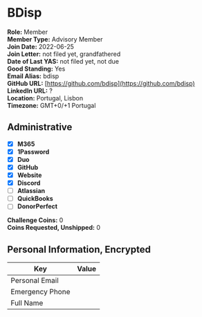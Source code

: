 # BDisp

**Role:** Member  
**Member Type:** Advisory Member  
**Join Date:** 2022-06-25  
**Join Letter:** not filed yet, grandfathered  
**Date of Last YAS:** not filed yet, not due  
**Good Standing:** Yes  
**Email Alias:** bdisp  
**GitHub URL:** [https://github.com/bdisp](https://github.com/bdisp)  
**LinkedIn URL:** ?  
**Location:** Portugal, Lisbon  
**Timezone:** GMT+0/+1 Portugal  

## Administrative

- [x] **M365**
- [x] **1Password**
- [x] **Duo**
- [x] **GitHub**
- [x] **Website**
- [x] **Discord**
- [ ] **Atlassian**
- [ ] **QuickBooks**
- [ ] **DonorPerfect**

**Challenge Coins:** 0  
**Coins Requested, Unshipped:** 0  

## Personal Information, Encrypted

| Key             | Value |
| --------------- | ----- |
| Personal Email  |       |
| Emergency Phone |       |
| Full Name       |       |
